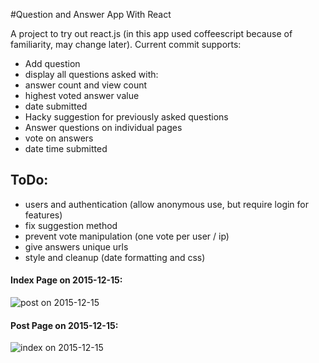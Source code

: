 #Question and Answer App With React

A project to try out react.js (in this app used coffeescript because of familiarity, may change later). Current commit supports:
- Add question
- display all questions asked with:
 - answer count and view count
 - highest voted answer value
 - date submitted
- Hacky suggestion for previously asked questions
- Answer questions on individual pages
 - vote on answers
 - date time submitted
 
## ToDo:
- users and authentication (allow anonymous use, but require login for features)
- fix suggestion method
- prevent vote manipulation (one vote per user / ip)
- give answers unique urls
- style and cleanup (date formatting and css)

#### Index Page on 2015-12-15:
![post on 2015-12-15](https://cloud.githubusercontent.com/assets/2141102/11831874/21707dd2-a370-11e5-86f1-9eac823b37f2.png)
#### Post Page on 2015-12-15:
![index on 2015-12-15](https://cloud.githubusercontent.com/assets/2141102/11831875/21728726-a370-11e5-98f8-a80827a0dda4.png)
